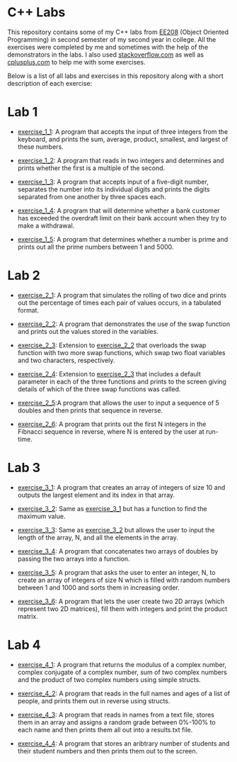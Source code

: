 # C++ Labs
This repository contains some of my C++ labs from [EE208](https://maynoothuniversity-my.sharepoint.com/:w:/r/personal/ann_dempsey_mu_ie/_layouts/15/WopiFrame.aspx?guestaccesstoken=Rk%2fRpqvCJ%2fqEIlLJMLwxRTfz9Cfc6pDhwAJeBbd5oRI%3d&docid=07459b3e7dce042b581fb4be04b392ab3&action=default&originalPath=aHR0cHM6Ly9tYXlub290aHVuaXZlcnNpdHktbXkuc2hhcmVwb2ludC5jb20vOnc6L2cvcGVyc29uYWwvYW5uX2RlbXBzZXlfbXVfaWUvRWVleldYVGczTFZDZ2Z0TDRFczVLck1Cd1JuQjdNdlpSb1d1LUZHRFNRWkVodz9ydGltZT13SHFvUVBKRjEwZw) (Object Oriented Programming) in second semester of my second year in college. All the exercises were completed by me and sometimes with the help of the demonstrators in the labs. I also used [stackoverflow.com](https://stackoverflow.com/) as well as [cplusplus.com](http://www.cplusplus.com/doc/tutorial/) to help me with some exercises.

Below is a list of all labs and exercises in this repository along with a short description of each exercise:

# Lab 1
  - [exercise_1_1](https://github.com/ArturMK98/C-plus-plus-labs/blob/master/EE208%20Lab%201/exercise_1_1.cpp): A program that accepts the input of three integers from the keyboard, and  prints the sum, average, product, smallest, and largest of these numbers.
  
  - [exercise_1_2](https://github.com/ArturMK98/C-plus-plus-labs/blob/master/EE208%20Lab%201/exercise_1_2.cpp): A program that reads in two integers and determines and prints whether the first is a multiple of the second.
  
  - [exercise_1_3](https://github.com/ArturMK98/C-plus-plus-labs/blob/master/EE208%20Lab%201/exercise_1_3.cpp): A program that accepts input of a five-digit number, separates the number into its individual digits and prints the digits  separated from one another by three spaces each.
  
  - [exercise_1_4](https://github.com/ArturMK98/C-plus-plus-labs/blob/master/EE208%20Lab%201/exercise_1_4.cpp): A program that will determine whether a bank customer has exceeded the overdraft limit on their bank account when they try to make a withdrawal.
  
  - [exercise_1_5](https://github.com/ArturMK98/C-plus-plus-labs/blob/master/EE208%20Lab%201/exercise_1_5.cpp): A program that determines whether a number is prime and prints out all the prime numbers between 1 and 5000.
  
  # Lab 2
  
  - [exercise_2_1](https://github.com/ArturMK98/C-plus-plus-labs/blob/master/EE208%20Lab%202/exercise_2_1.cpp): A program that simulates the rolling of two dice and prints out the percentage of times each pair of values occurs, in a tabulated format.
  
  - [exercise_2_2](https://github.com/ArturMK98/C-plus-plus-labs/blob/master/EE208%20Lab%202/exercise_2_2.cpp): A program that demonstrates the use of the swap function and prints out the values stored in the variables.
  
  - [exercise_2_3](https://github.com/ArturMK98/C-plus-plus-labs/blob/master/EE208%20Lab%202/exercise_2_3.cpp): Extension to [exercise_2_2](https://github.com/ArturMK98/C-plus-plus-labs/blob/master/EE208%20Lab%202/exercise_2_2.cpp) that overloads the swap function with two more  swap functions, which swap two float variables and two characters, respectively.
  
  - [exercise_2_4](https://github.com/ArturMK98/C-plus-plus-labs/blob/master/EE208%20Lab%202/exercise_2_4.cpp): Extension to [exercise_2_3](https://github.com/ArturMK98/C-plus-plus-labs/blob/master/EE208%20Lab%202/exercise_2_3.cpp) that includes a default parameter in each of the three functions and prints to the screen giving details of which of the three swap functions was called.
  
  - [exercise_2_5](https://github.com/ArturMK98/C-plus-plus-labs/blob/master/EE208%20Lab%202/exercise_2_5.cpp):A program that allows the user to input a sequence of 5 doubles and then prints that sequence in reverse.
  
  - [exercise_2_6](https://github.com/ArturMK98/C-plus-plus-labs/blob/master/EE208%20Lab%202/exercise_2_6.cpp): A program that prints out the first N integers in the Fibnacci sequence in reverse, where N is entered by the user at run-time.
  
  # Lab 3
  
  - [exercise_3_1](https://github.com/ArturMK98/C-plus-plus-labs/blob/master/EE208%20Lab%203/exercise_3_1.cpp): A program that creates an array of integers of size 10 and outputs the largest element and its index in that array. 
  
  - [exercise_3_2](https://github.com/ArturMK98/C-plus-plus-labs/blob/master/EE208%20Lab%203/exercise_3_2.cpp): Same as [exercise_3_1](https://github.com/ArturMK98/C-plus-plus-labs/blob/master/EE208%20Lab%203/exercise_3_1.cpp) but has a function to find the maximum value.
  
  - [exercise_3_3](https://github.com/ArturMK98/C-plus-plus-labs/blob/master/EE208%20Lab%203/exercise_3_3.cpp): Same as [exercise_3_2](https://github.com/ArturMK98/C-plus-plus-labs/blob/master/EE208%20Lab%203/exercise_3_2.cpp) but allows the user to input the length of the array, N, and all the elements in the array.
  
  - [exercise_3_4](https://github.com/ArturMK98/C-plus-plus-labs/blob/master/EE208%20Lab%203/exercise_3_4.cpp): A program that concatenates two arrays of doubles by passing the two arrays into a function.
  
  - [exercise_3_5](https://github.com/ArturMK98/C-plus-plus-labs/blob/master/EE208%20Lab%203/exercise_3_5.cpp):  A program that asks the user to enter an integer, N, to create an array of integers of size N which is filled with random numbers between 1 and 1000 and sorts them in increasing order.
  
  - [exercise_3_6](https://github.com/ArturMK98/C-plus-plus-labs/blob/master/EE208%20Lab%203/exercise_3_6.cpp): A program that lets the user create two 2D arrays (which represent two 2D matrices), fill them with integers and print the product matrix.
  
  # Lab 4
  
  - [exercise_4_1](https://github.com/ArturMK98/C-plus-plus-labs/tree/master/EE208%20Lab%204/exercise_4_1): A program that returns the modulus of a complex number, complex conjugate of a complex number, sum of two complex numbers and the product of two complex numbers using simple structs.
  
  - [exercise_4_2](https://github.com/ArturMK98/C-plus-plus-labs/tree/master/EE208%20Lab%204/exercise_4_2): A program that reads in the full names and ages of a list of people, and prints them out in reverse using structs.
  
  - [exercise_4_3](https://github.com/ArturMK98/C-plus-plus-labs/tree/master/EE208%20Lab%204/exercise_4_3): A program that reads in names from a text file, stores them in an array and assigns a random grade between 0%-100% to each name and then prints them all out into a results.txt file.
  
  - [exercise_4_4](https://github.com/ArturMK98/C-plus-plus-labs/tree/master/EE208%20Lab%204/exercise_4_4): A program that stores an aribtrary number of students and their student numbers and then prints them out to the screen.
  
  
  
  
  
  
